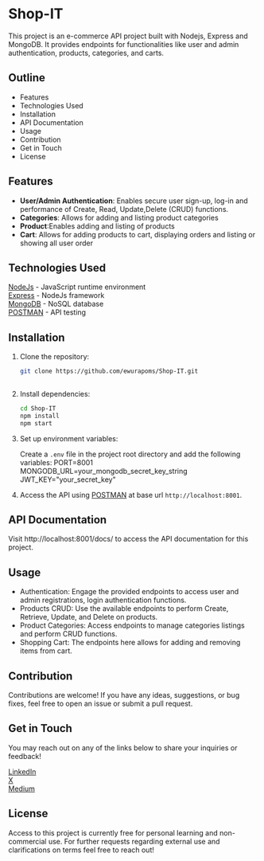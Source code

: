 # Shop-IT

This project is an e-commerce API project built with Nodejs, Express and MongoDB. It provides endpoints for functionalities like user and admin authentication, products, categories, and carts.


## Outline
- Features
- Technologies Used
- Installation
- API Documentation
- Usage
- Contribution
- Get in Touch
- License


## Features

- **User/Admin Authentication**: Enables secure user sign-up, log-in and performance of Create, Read, Update,Delete (CRUD) functions.
- **Categories**: Allows for adding and listing product categories
- **Product**:Enables adding and listing of products
- **Cart**: Allows for adding products to cart, displaying orders and listing or showing all user order


## Technologies Used

[NodeJs](https://nodejs.org/en/) - JavaScript runtime environment\
[Express](https://expressjs.com/) - NodeJs framework\
[MongoDB](https://www.mongodb.com/) - NoSQL database\
[POSTMAN](https://www.postman.com/) - API testing


## Installation

1. Clone the repository:

   ```bash
   git clone https://github.com/ewurapoms/Shop-IT.git
  
   ```

2. Install dependencies:

   ```bash
   cd Shop-IT
   npm install
   npm start
   ```

3. Set up environment variables:

   Create a `.env` file in the project root directory and add the following variables:
   PORT=8001\
   MONGODB_URL=your_mongodb_secret_key_string
   JWT_KEY="your_secret_key"

6. Access the API using [POSTMAN](https://www.postman.com/) at base url `http://localhost:8001`.


## API Documentation

Visit http://localhost:8001/docs/ to access the API documentation for this project.


## Usage

- Authentication: Engage the provided endpoints to access user and admin registrations, login authentication functions. 
- Products CRUD: Use the available endpoints to perform Create, Retrieve, Update, and Delete on products.
- Product Categories: Access endpoints to manage categories listings and perform CRUD functions.
- Shopping Cart: The endpoints here allows for adding and removing items from cart.


## Contribution

Contributions are welcome! If you have any ideas, suggestions, or bug fixes, feel free to open an issue or submit a pull request.


## Get in Touch

You may reach out on any of the links below to share your inquiries or feedback!

[LinkedIn](https://gh.linkedin.com/in/abena-pomaa-oppong) \
[X](https://twitter.com/abbenapomaa) \
[Medium](https://medium.com/@abenapomaa)


## License
Access to this project is currently free for personal learning and non-commercial use.
For further requests regarding external use and clarifications on terms feel free to reach out!
